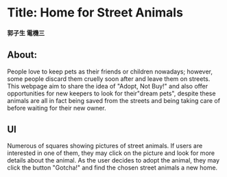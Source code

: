 # Title: Home for Street Animals

#### 郭子生  電機三

## About:

People love to keep pets as their friends or children nowadays; however, some people discard them cruelly soon after and leave them on streets. This webpage aim to share the idea of "Adopt, Not Buy!" and also offer opportunities for new keepers to look for their"dream pets", despite these animals are all in fact being saved from the streets and being taking care of before waiting for their new owner.

## UI

Numerous of squares showing pictures of street animals. If users are interested in one of them, they may click on the picture and look for more details about the animal. As the user decides to adopt the animal, they may click the button "Gotcha!" and find the chosen street animals a new home. 

  
